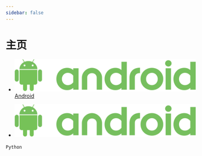 ```yaml
---
sidebar: false
---
```


# 主页

- ![Android](./Android/img/logo.svg) [Android](/Android/)

- ![JS](./Android/img/logo.svg)

<div>
    <code>Python</code>
</div>